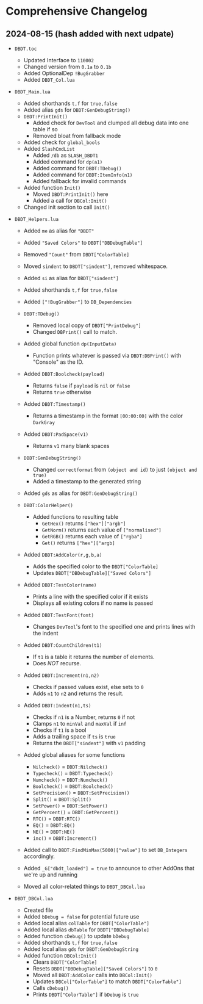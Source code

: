 # Comprehensive Changelog

## 2024-08-15 (hash added with next udpate)

* `DBDT.toc`
  * Updated Interface to `110002`
  * Changed version from `0.1a` to `0.1b`
  * Added OptionalDep `!BugGrabber`
  * Added `DBDT_Col.lua`

* `DBDT_Main.lua`
  * Added shorthands `t,f` for `true,false`
  * Added alias `gds` for `DBDT:GenDebugString()`
  * `DBDT:PrintInit()`
    * Added check for `DevTool` and clumped all debug data into one table if so
    * Removed bloat from fallback mode
  * Added check for `global_bools`
  * Added `SlashCmdList`
    * Added `/db` as `SLASH_DBDT1`
    * Added command for `dp(a1)`
    * Added command for `DBDT:TDebug()`
    * Added command for `DBDT:ItemInfo(n1)`
    * Added fallback for invalid commands
  * Added function `Init()`
    * Moved `DBDT:PrintInit()` here
    * Added a call for `DBCol:Init()`
  * Changed init section to call `Init()`

* `DBDT_Helpers.lua`
  * Added `me` as alias for `"DBDT"`
  * Added `"Saved Colors"` to `DBDT["DBDebugTable"]`
  * Removed `"Count"` from `DBDT["ColorTable]`
  * Moved `sindent` to `DBDT["sindent"]`, removed whitespace.
  * Added `si` as alias for `DBDT["sindent"]`
  * Added shorthands `t,f` for `true,false`
  * Added `["!BugGrabber"]` to `DB_Dependencies`

  * `DBDT:TDebug()`
     * Removed local copy of `DBDT["PrintDebug"]`
     * Changed `DBPrint()` call to match.

  * Added global function `dp(InputData)`
     * Function prints whatever is passed via `DBDT:DBPrint()` with "Console" as the ID.

  * Added `DBDT:Boolcheck(payload)`
     * Returns `false` if `payload` is `nil` or `false`
     * Returns `true` otherwise

  * Added `DBDT:Timestamp()`
     * Returns a timestamp in the format `[00:00:00]` with the color `DarkGray`
   
  * Added `DBDT:PadSpace(v1)`
     * Returns `v1` many blank spaces

  * `DBDT:GenDebugString()`
     * Changed `correctformat` from `(object and id)` to just `(object and true)`
     * Added a timestamp to the generated string

  * Added `gds` as alias for `DBDT:GenDebugString()`

  * `DBDT:ColorHelper()`
     * Added functions to resulting table
       * `GetHex()` returns `["hex"]["argb"]`
       * `GetNorm()` returns each value of `["normalised"]`
       * `GetRGB()` returns each value of `["rgba"]`
       * `Get()` returns `["hex"]["argb]`
    
  * Added `DBDT:AddColor(r,g,b,a)`
    * Adds the specified color to the `DBDT["ColorTable]`
    * Updates `DBDT["DBDebugTable]["Saved Colors"]`
  
  * Added `DBDT:TestColor(name)`
    * Prints a line with the specified color if it exists
    * Displays all existing colors if no name is passed
  
  * Added `DBDT:TestFont(font)`
    * Changes `DevTool`'s font to the specified one and prints lines with the indent
  
  * Added `DBDT:CountChildren(t1)`
    * If `t1` is a table it returns the number of elements.
    * Does _NOT_ recurse.

  * Added `DBDT:Increment(n1,n2)`
    * Checks if passed values exist, else sets to `0`
    * Adds `n1` to `n2` and returns the result.

  * Added `DBDT:Indent(n1,ts)`
    * Checks if `n1` is a Number, returns `0` if not
    * Clamps `n1` to `minVal` and `maxVal` if `inf`
    * Checks if `t1` is a bool
    * Adds a trailing space if `ts` is `true`
    * Returns the `DBDT["sindent"]` with `v1` padding

  * Added global aliases for some functions
    * `Nilcheck()` = `DBDT:Nilcheck()`
    * `Typecheck()` = `DBDT:Typecheck()`
    * `Numcheck()` = `DBDT:Numcheck()`
    * `Boolcheck()` = `DBDT:Boolcheck()`
    * `SetPrecision()` = `DBDT:SetPrecision()`
    * `Split()` = `DBDT:Split()`
    * `SetPower()` = `DBDT:SetPower()`
    * `GetPercent()` = `DBDT:GetPercent()`
    * `RTC()` = `DBDT:RTC()`
    * `EQ()` = `DBDT:EQ()`
    * `NE()` = `DBDT:NE()`
    * `inc()` = `DBDT:Increment()`

  * Added call to `DBDT:FindMinMax(5000)["value"]` to set `DB_Integers` accordingly.
  * Added `_G["dbdt_loaded"] = true` to announce to other AddOns that we're up and running

  * Moved all color-related things to `DBDT_DBCol.lua`

* `DBDT_DBCol.lua`
  * Created file
  * Added `bDebug = false` for potential future use
  * Added local alias `colTable` for `DBDT["ColorTable"]`
  * Added local alias `dbTable` for `DBDT["DBDebugTable]`
  * Added function `cDebug()` to update `bDebug`
  * Added shorthands `t,f` for `true,false`
  * Added local alias `gds` for `DBDT:GenDebugString`
  * Added function `DBCol:Init()`
    * Clears `DBDT["ColorTable]`
    * Resets `DBDT["DBDebugTable]["Saved Colors"]` to `0`
    * Moved all `DBDT:AddColor` calls into `DBCol:Init()`
    * Updates `DBCol["ColorTable"]` to match `DBDT["ColorTable"]`
    * Calls `cDebug()`
    * Prints `DBDT["ColorTable"]` if `bDebug` is `true`